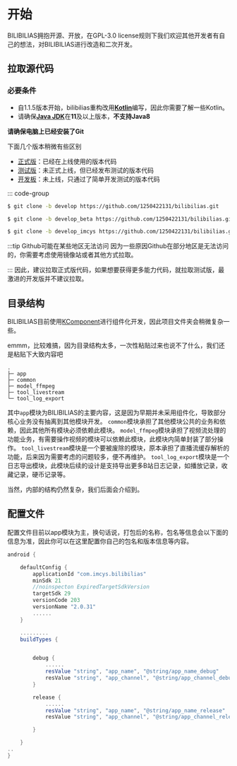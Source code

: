 # 开始

BILIBILIAS拥抱开源、开放，在GPL-3.0 license规则下我们欢迎其他开发者有自己的想法，对BILIBILIAS进行改造和二次开发。


## 拉取源代码

### 必要条件
- 自1.1.5版本开始，bilibilias重构改用[**Kotlin**](https://kotlinlang.org/)编写，因此你需要了解一些Kotlin。
- 请确保[**Java JDK**](https://www.injdk.cn/)在**11**及以上版本，**不支持Java8**

**请确保电脑上已经安装了Git**

下面几个版本稍微有些区别

- [正式版](https://github.com/1250422131/bilibilias)：已经在上线使用的版本代码
- [测试版](https://github.com/1250422131/bilibilias/tree/develop_imcys)：未正式上线，但已经发布测试的版本代码
- [开发板](https://github.com/1250422131/bilibilias/tree/develop_beta)：未上线，只通过了简单开发测试的版本代码

::: code-group

```sh [正式版]
$ git clone -b develop https://github.com/1250422131/bilibilias.git
```

```sh [测试版]
$ git clone -b develop_beta https://github.com/1250422131/bilibilias.git
```

```sh [开发版]
$ git clone -b develop_imcys https://github.com/1250422131/bilibilias.git
```
:::tip Github可能在某些地区无法访问
因为一些原因Github在部分地区是无法访问的，你需要考虑使用镜像站或者其他方式拉取。

:::
因此，建议拉取正式版代码，如果想要获得更多能力代码，就拉取测试版，最激进的开发版并不建议拉取。


## 目录结构

BILIBILIAS目前使用[KComponent](https://github.com/xiaojinzi123/KComponent)进行组件化开发，因此项目文件夹会稍微复杂一些。

emmm，比较难搞，因为目录结构太多，一次性粘贴过来也说不了什么，我们还是粘贴下大致内容吧
```
.
├─ app
├─ common
├─ model_ffmpeg
├─ tool_livestream
└─ tool_log_export 
```

其中`app`模块为BILIBILIAS的主要内容，这是因为早期并未采用组件化，导致部分核心业务没有抽离到其他模块开发。
`common`模块承担了其他模块公共的业务和依赖，因此其他所有模块必须依赖此模块。
`model_ffmpeg`模块承担了视频流处理的功能业务，有需要操作视频的模块可以依赖此模块，此模块内简单封装了部分操作。
`tool_livestream`模块是一个要被废除的模块，原本承担了直播流缓存解析的功能，后来因为需要考虑的问题较多，便不再维护。
`tool_log_export`模块是一个日志导出模块，此模块后续的设计是支持导出更多B站日志记录，如播放记录，收藏记录，硬币记录等。

当然，内部的结构仍然复杂，我们后面会介绍到。



## 配置文件

配置文件目前以app模块为主，换句话说，打包后的名称，包名等信息会以下面的信息为准，因此你可以在这里配置你自己的包名和版本信息等内容。

```gradle
android {

    defaultConfig {
        applicationId "com.imcys.bilibilias"
        minSdk 21
        //noinspecton ExpiredTargetSdkVersion
        targetSdk 29
        versionCode 203
        versionName "2.0.31"
        ......
    }

    .........
    buildTypes {


        debug {
            ......
            resValue "string", "app_name", "@string/app_name_debug"
            resValue "string", "app_channel", "@string/app_channel_debug"
        }

        release {
            ......
            resValue "string", "app_name", "@string/app_name_release"
            resValue "string", "app_channel", "@string/app_channel_release"

        }

    }
..
}
```
